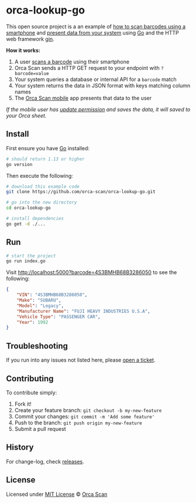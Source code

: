 # orca-lookup-go

This open source project is a an example of [how to scan barcodes using a smartphone](https://orcascan.com/mobile) and [present data from your system](https://orcascan.com/docs/api/lookup-url) using [Go](https://golang.org/) and the HTTP web framework [gin](https://github.com/gin-gonic/gin).

**How it works:**

1. A user [scans a barcode](https://orcascan.com/mobile) using their smartphone
2. Orca Scan sends a HTTP GET request to your endpoint with `?barcode=value`
3. Your system queries a database or internal API for a `barcode` match
4. Your system returns the data in JSON format with keys matching column names
5. The [Orca Scan mobile](https://orcascan.com/mobile) app presents that data to the user

*If the mobile user has [update permission](https://orcascan.com/docs/getting-started/adding-users#selecting-user-permissions) and saves the data, it will saved to your Orca sheet.*

## Install

First ensure you have [Go](https://golang.org/dl/) installed:

```bash
# should return 1.13 or higher
go version
```

Then execute the following:

```bash
# download this example code
git clone https://github.com/orca-scan/orca-lookup-go.git

# go into the new directory
cd orca-lookup-go

# install dependencies
go get -d ./...
```

## Run

```bash
# start the project
go run index.go
```

Visit [http://localhost:5000?barcode=4S3BMHB68B3286050](http://localhost:5000?barcode=4S3BMHB68B3286050) to see the following:

```json
{
    "VIN": "4S3BMHB68B3286050",
    "Make": "SUBARU",
    "Model": "Legacy",
    "Manufacturer Name": "FUJI HEAVY INDUSTRIES U.S.A",
    "Vehicle Type": "PASSENGER CAR",
    "Year": 1992
}
```

## Troubleshooting

If you run into any issues not listed here, please [open a ticket](https://github.com/orca-scan/orca-lookup-go/issues).

## Contributing

To contribute simply:

1. Fork it!
2. Create your feature branch: `git checkout -b my-new-feature`
3. Commit your changes: `git commit -m 'Add some feature'`
4. Push to the branch: `git push origin my-new-feature`
5. Submit a pull request

## History

For change-log, check [releases](https://github.com/orca-scan/orca-lookup-go/releases).

## License

Licensed under [MIT License](LICENSE) &copy; [Orca Scan](https://orcascan.com)